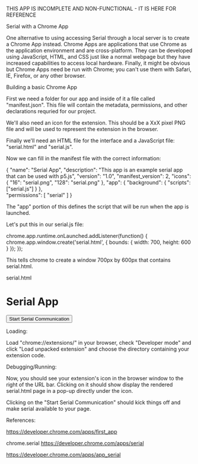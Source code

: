 THIS APP IS INCOMPLETE AND NON-FUNCTIONAL - IT IS HERE FOR REFERENCE

Serial with a Chrome App

One alternative to using accessing Serial through a local server is to create a Chrome App instead.  Chrome Apps are applications that use Chrome as the application environment and are cross-platform. They can be developed using JavaScript, HTML, and CSS just like a normal webpage but they have increased capabilities to access local hardware.  Finally, it might be obvious but Chrome Apps need be run with Chrome; you can't use them with Safari, IE, Firefox, or any other browser.

Building a basic Chrome App

First we need a folder for our app and inside of it a file called "manifest.json".  This file will contain the metadata, permissions, and other declarations requried for our project.

We'll also need an icon for the extension.  This should be a XxX pixel PNG file and will be used to represent the extension in the browser.

Finally we'll need an HTML file for the interface and a JavaScript file: "serial.html" and "serial.js".

Now we can fill in the manifest file with the correct information:

{
  "name": "Serial App",
  "description": "This app is an example serial app that can be used with p5.js",
  "version": "1.0",
  "manifest_version": 2,
  "icons": {
    "16": "serial.png",
    "128": "serial.png"
  },
  "app": {
    "background": {
      "scripts": ["serial.js"]
    }
  },  
  "permissions": [
   "serial"
   ]
}

The "app" portion of this defines the script that will be run when the app is launched.

Let's put this in our serial.js file:

chrome.app.runtime.onLaunched.addListener(function() {
  chrome.app.window.create('serial.html', {
    bounds: {
      width: 700,
      height: 600
    }
  });
});

This tells chrome to create a window 700px by 600px that contains serial.html.

serial.html

<html>
  <head>
    <title>Serial App</title>
  </head>
  <body>
    <h1>Serial App</h1>
    <button id="start">
      Start Serial Communication
    </button>
  </body>
</html>

Loading:

Load "chrome://extensions/" in your browser, check "Developer mode" and click "Load unpacked extension" and choose the directory containing your extension code.

Debugging/Running:

Now, you should see your extension's icon in the browser window to the right of the URL bar.  Clicking on it should show display the rendered serial.html page in a pop-up directly under the icon.

Clicking on the "Start Serial Communication" should kick things off and make serial available to your page.

References:

https://developer.chrome.com/apps/first_app

chrome.serial
https://developer.chrome.com/apps/serial

https://developer.chrome.com/apps/app_serial



